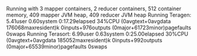 Running with 3 mapper containers, 2 reducer containers, 512 container memory, 409 mapper JVM heap, 409 reducer JVM heap
Running Teragen: 
5.41user 0.60system 0:17.29elapsed 34%CPU (0avgtext+0avgdata 176068maxresident)k
0inputs+976outputs (0major+61723minor)pagefaults 0swaps
Running Terasort: 
6.99user 0.63system 0:25.00elapsed 30%CPU (0avgtext+0avgdata 185052maxresident)k
0inputs+992outputs (0major+65539minor)pagefaults 0swaps
